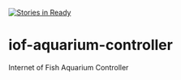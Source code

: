 [![Stories in Ready](https://badge.waffle.io/ERNICommunity/iof-aquarium-controller.png?label=ready&title=Ready)](https://waffle.io/ERNICommunity/iof-aquarium-controller)
# iof-aquarium-controller
Internet of Fish Aquarium Controller
